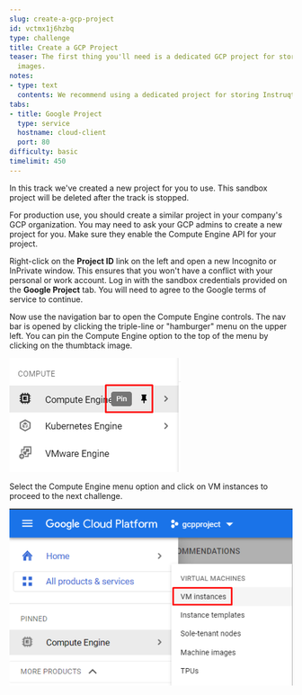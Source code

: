 ```yaml
---
slug: create-a-gcp-project
id: vctmx1j6hzbq
type: challenge
title: Create a GCP Project
teaser: The first thing you'll need is a dedicated GCP project for storing your Instruqt
  images.
notes:
- type: text
  contents: We recommend using a dedicated project for storing Instruqt custom images.
tabs:
- title: Google Project
  type: service
  hostname: cloud-client
  port: 80
difficulty: basic
timelimit: 450
---
```

In this track we've created a new project for you to use. This sandbox project will be deleted after the track is stopped.

For production use, you should create a similar project in your company's GCP organization. You may need to ask your GCP admins to create a new project for you. Make sure they enable the Compute Engine API for your project.

Right-click on the **Project ID** link on the left and open a new Incognito or InPrivate window. This ensures that you won't have a conflict with your personal or work account. Log in with the sandbox credentials provided on the **Google Project** tab. You will need to agree to the Google terms of service to continue.

Now use the navigation bar to open the Compute Engine controls. The nav bar is opened by clicking the triple-line or "hamburger" menu on the upper left. You can pin the Compute Engine option to the top of the menu by clicking on the thumbtack image.

![GCP Menu](../assets/gcp_pin_menu.png)

Select the Compute Engine menu option and click on VM instances to proceed to the next challenge.

![VM Instances](../assets/gcp_compute_menu.png)

